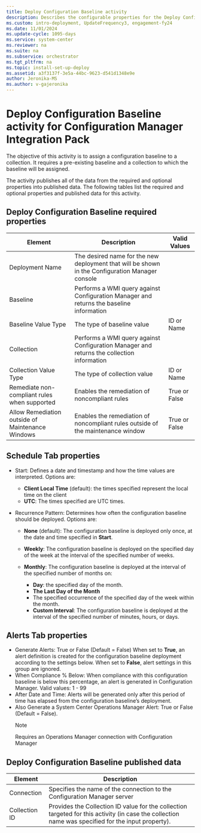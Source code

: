```yaml
---
title: Deploy Configuration Baseline activity
description: Describes the configurable properties for the Deploy Configuration Baseline activity for Configuration Manager Integration Pack.
ms.custom: intro-deployment, UpdateFrequency3, engagement-fy24
ms.date: 11/01/2024
ms.update-cycle: 1095-days
ms.service: system-center
ms.reviewer: na
ms.suite: na
ms.subservice: orchestrator
ms.tgt_pltfrm: na
ms.topic: install-set-up-deploy
ms.assetid: a3f3137f-3e5a-44bc-9623-d541d1348e9e
author: Jeronika-MS
ms.author: v-gajeronika
---
```


# Deploy Configuration Baseline activity for Configuration Manager Integration Pack

The objective of this activity is to assign a configuration baseline to
a collection. It requires a pre-existing baseline and a
collection to which the baseline will be assigned.

The activity publishes all of the data from the required and optional
properties into published data. The following tables list the required
and optional properties and published data for this activity.

## Deploy Configuration Baseline required properties

|**Element**|**Description**|**Valid</br>Values**|
|----------------------------------|-------------------------------|------------------|
|Deployment Name|The desired name for the new deployment that will be shown in the Configuration Manager console| |
|Baseline|Performs a WMI query against Configuration Manager and returns the baseline information | |
|Baseline Value Type|The type of baseline value|ID or Name|
|Collection|Performs a WMI query against Configuration Manager and returns the collection information| |
|Collection Value Type|The type of collection value|ID or Name|
|Remediate non-compliant rules when supported |Enables the remediation of noncompliant rules |True or False|
|Allow Remediation outside of Maintenance Windows|Enables the remediation of noncompliant rules outside of the maintenance window |True or False|

## Schedule Tab properties

 - Start: Defines a date and timestamp and how the time values are interpreted. Options are:

    - **Client Local Time** (default): the times specified represent the local time on the client
    - **UTC**: The times specified are UTC times.

- Recurrence Pattern: Determines how often the configuration baseline should be deployed. Options are:
    - **None** (default): The configuration baseline is deployed only once, at the date and time specified in **Start**.
    - **Weekly**: The configuration baseline is deployed on the specified day of the week at the interval of the specified number of weeks.
    - **Monthly**: The configuration baseline is deployed at the interval of the specified number of months on:

        - **Day**: the specified day of the month.
        - **The Last Day of the Month**
        - The specified occurrence of the specified day of the week within the month.
        - **Custom Interval**: The configuration baseline is deployed at the interval of the specified number of minutes, hours, or days.

## Alerts Tab properties

- Generate Alerts: True or False (Default = False) When set to **True**, an alert definition is created for the configuration baseline deployment according to the settings below. When set to **False**, alert settings in this group are ignored.
- When Compliance % Below: When compliance with this configuration baseline is below this percentage, an alert is generated in Configuration Manager. Valid values: 1 - 99
- After Date and Time: Alerts will be generated only after this period of time has elapsed from the configuration baseline’s deployment.
- Also Generate a System Center Operations Manager Alert: True or False (Default = False).
   >[!NOTE]
   > Requires an Operations Manager connection with Configuration Manager

## Deploy Configuration Baseline published data

|Element|Description|
|---------------|-----------|
|Connection|Specifies the name of the connection to the Configuration Manager server|
|Collection ID|Provides the Collection ID value for the collection targeted for this activity (in case the collection name was specified for the input property).|
